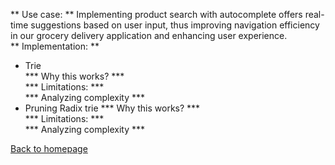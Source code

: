 ** Use case: ** Implementing product search with autocomplete offers real-time suggestions based on user input, thus improving navigation efficiency in our grocery delivery application and enhancing user experience.
<br>
** Implementation: ** <br>
- Trie <br>
  *** Why this works? ***<br>
  *** Limitations: ***<br>
  *** Analyzing complexity ***<br>
- Pruning Radix trie
  *** Why this works? ***<br>
  *** Limitations: ***<br>
  *** Analyzing complexity ***<br>

  











[Back to homepage](../README.md)

